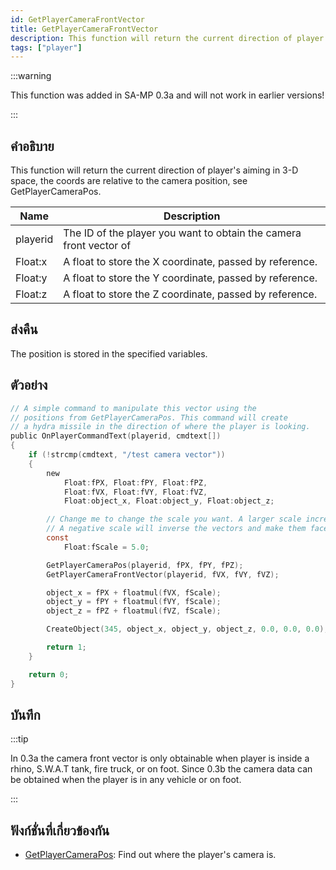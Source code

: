 ```yaml
---
id: GetPlayerCameraFrontVector
title: GetPlayerCameraFrontVector
description: This function will return the current direction of player's aiming in 3-D space, the coords are relative to the camera position, see GetPlayerCameraPos.
tags: ["player"]
---
```


:::warning

This function was added in SA-MP 0.3a and will not work in earlier versions!

:::

## คำอธิบาย

This function will return the current direction of player's aiming in 3-D space, the coords are relative to the camera position, see GetPlayerCameraPos.

| Name     | Description                                                        |
| -------- | ------------------------------------------------------------------ |
| playerid | The ID of the player you want to obtain the camera front vector of |
| Float:x  | A float to store the X coordinate, passed by reference.            |
| Float:y  | A float to store the Y coordinate, passed by reference.            |
| Float:z  | A float to store the Z coordinate, passed by reference.            |

## ส่งคืน

The position is stored in the specified variables.

## ตัวอย่าง

```c
// A simple command to manipulate this vector using the
// positions from GetPlayerCameraPos. This command will create
// a hydra missile in the direction of where the player is looking.
public OnPlayerCommandText(playerid, cmdtext[])
{
    if (!strcmp(cmdtext, "/test camera vector"))
    {
        new
            Float:fPX, Float:fPY, Float:fPZ,
            Float:fVX, Float:fVY, Float:fVZ,
            Float:object_x, Float:object_y, Float:object_z;

        // Change me to change the scale you want. A larger scale increases the distance from the camera.
        // A negative scale will inverse the vectors and make them face in the opposite direction.
        const
            Float:fScale = 5.0;

        GetPlayerCameraPos(playerid, fPX, fPY, fPZ);
        GetPlayerCameraFrontVector(playerid, fVX, fVY, fVZ);

        object_x = fPX + floatmul(fVX, fScale);
        object_y = fPY + floatmul(fVY, fScale);
        object_z = fPZ + floatmul(fVZ, fScale);

        CreateObject(345, object_x, object_y, object_z, 0.0, 0.0, 0.0);

        return 1;
    }

    return 0;
}
```

## บันทึก

:::tip

In 0.3a the camera front vector is only obtainable when player is inside a rhino, S.W.A.T tank, fire truck, or on foot.
Since 0.3b the camera data can be obtained when the player is in any vehicle or on foot.

:::

## ฟังก์ชั่นที่เกี่ยวข้องกัน

- [GetPlayerCameraPos](../functions/GetPlayerCameraPos): Find out where the player's camera is.
